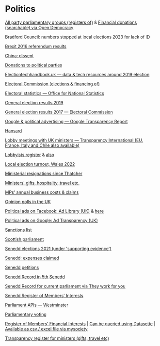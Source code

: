 # Politics

[All party parliamentary groups (registers of)](https://www.parliament.uk/mps-lords-and-offices/standards-and-financial-interests/parliamentary-commissioner-for-standards/registers-of-interests/register-of-all-party-party-parliamentary-groups/) & [Financial donations (searchable) via Open Democracy](https://www.opendemocracy.net/en/dark-money-investigations/all-party-parliamentary-groups-search-the-data/)

[Bradford Council: numbers stopped at local elections 2023 for lack of ID](https://www.bradford.gov.uk/your-council/elections-and-voting/voter-id-statistics-4-may-2023/)

[Brexit 2016 referendum results](https://www.electoralcommission.org.uk/who-we-are-and-what-we-do/elections-and-referendums/past-elections-and-referendums/eu-referendum/results-and-turnout-eu-referendum)

[China: dissent](https://chinadissent.net/)

[Donations to political parties](http://search.electoralcommission.org.uk/?currentPage=1&rows=10&sort=RegulatedDoneeType&order=asc&tab=1&open=filter&et=pp&isIrishSourceYes=true&isIrishSourceNo=true&date=Accepted&from=&to=&quarters=2020q1&prePoll=false&postPoll=true&register=gb&register=ni&optCols=Register&optCols=CampaigningName&optCols=AccountingUnitsAsCentralParty&optCols=IsSponsorship&optCols=IsIrishSource&optCols=RegulatedDoneeType&optCols=CompanyRegistrationNumber&optCols=Postcode&optCols=NatureOfDonation&optCols=PurposeOfVisit&optCols=DonationAction&optCols=ReportedDate&optCols=IsReportedPrePoll&optCols=ReportingPeriodName&optCols=IsBequest&optCols=IsAggregation)

[Electiontechhandbook.uk — data & tech resources around 2019 election](https://docs.google.com/document/d/1H-lRCPmeXDpWcYReGxljSDO-p04S5i4Q0Sz0GxsnLg8/edit#)

[Electoral Commission (elections & financing of)](http://search.electoralcommission.org.uk/?currentPage=0&rows=10&sort=AcceptedDate&order=desc&tab=1&et=pp&et=ppm&et=tp&et=perpar&et=rd&isIrishSourceYes=true&isIrishSourceNo=true&prePoll=false&postPoll=true&register=gb&register=ni&register=none&optCols=Register&optCols=CampaigningName&optCols=AccountingUnitsAsCentralParty&optCols=IsSponsorship&optCols=IsIrishSource&optCols=RegulatedDoneeType&optCols=CompanyRegistrationNumber&optCols=Postcode&optCols=NatureOfDonation&optCols=PurposeOfVisit&optCols=DonationAction&optCols=ReportedDate&optCols=IsReportedPrePoll&optCols=ReportingPeriodName&optCols=IsBequest&optCols=IsAggregation)

[Electoral statistics — Office for National Statistics](https://www.ons.gov.uk/peoplepopulationandcommunity/elections/electoralregistration/datasets/electoralstatisticsforuk)

[General election results 2019](https://github.com/aodhanlutetiae/uk_election_2019)

[General election results 2017 — Electoral Commission](https://www.electoralcommission.org.uk/who-we-are-and-what-we-do/elections-and-referendums/past-elections-and-referendums/uk-general-elections/results-and-turnout-2017-uk-general-election)

[Google & political advertising — Google Transparency Report](https://adstransparency.google.com/political?political&region=GB)

[Hansard](https://hansard.parliament.uk/)

[Lobby meetings with UK ministers — Transparency International (EU, France, Italy and Chile also available)](https://openaccess.transparency.org.uk/)

[Lobbyists register](https://orcl.my.site.com/CLR_Search) & [also](https://lobbying-register.uk/)

[Local election turnout, Wales 2022](https://www.electoralcommission.org.uk/who-we-are-and-what-we-do/elections-and-referendums/past-elections-and-referendums/wales-local-council-elections/report-may-2022-elections-wales)

[Ministerial resignations since Thatcher](https://docs.google.com/spreadsheets/d/1gVHNx4kzXd947AFfQGiJg5zJrdNXrM81t2OC8UJFnw8/edit#gid=0)

[Ministers' gifts, hospitality, travel etc.](https://www.gov.uk/government/collections/ministers-transparency-publications)

[MPs' annual business costs & claims](https://www.theipsa.org.uk/mp-staffing-business-costs/annual-publications)

[Opinion polls in the UK](https://www.markpack.org.uk/opinion-polls/)

[Political ads on Facebook: Ad Library (UK)](https://www.facebook.com/ads/library/?active_status=all&ad_type=political_and_issue_ads&country=GB&media_type=all) & [here](https://www.facebook.com/ads/library/report/)

[Political ads on Google: Ad Transparency (UK)](https://adstransparency.google.com/political?topic=political&region=GB)

[Sanctions list](https://www.gov.uk/government/publications/the-uk-sanctions-list)

[Scottish parliament](https://data.parliament.scot/#/home)

[Senedd elections 2021 (under 'supporting evidence')](https://www.electoralcommission.org.uk/who-we-are-and-what-we-do/elections-and-referendums/past-elections-and-referendums/senedd-elections/report-may-2021-elections-wales)

[Senedd: expenses claimed](https://allowances.assembly.wales/)

[Senedd petitions](https://petitions.senedd.wales/)

[Senedd Record in 5th Senedd](https://dataverse.harvard.edu/file.xhtml?fileId=4957018&version=1.0)

[Senedd Record for current parliament via They work for you](https://www.theyworkforyou.com/pwdata/scrapedxml/senedd/en/)

[Senedd Register of Members' Interests](https://senedd.wales/senedd-business/register-of-members-interests/)

[Parliament APIs — Westminster](http://explore.data.parliament.uk/)

[Parliamentary voting](https://www.publicwhip.org.uk/divisions.php)

[Register of Members' Financial Interests](https://www.parliament.uk/mps-lords-and-offices/standards-and-financial-interests/parliamentary-commissioner-for-standards/registers-of-interests/register-of-members-financial-interests/) | [Can be queried using Datasette](https://register-of-members-interests.datasettes.com/regmem) | [Available as csv / excel file via mysociety](https://pages.mysociety.org/parl_register_interests/)

[Transparency register for ministers (gifts, travel etc)](https://www.gov.uk/government/collections/ministers-transparency-publications)

